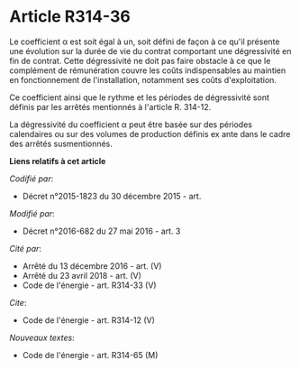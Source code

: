 # Article R314-36

Le coefficient α est soit égal à un, soit défini de façon à ce qu'il présente une évolution sur la durée de vie du contrat
comportant une dégressivité en fin de contrat. Cette dégressivité ne doit pas faire obstacle à ce que le complément de
rémunération couvre les coûts indispensables au maintien en fonctionnement de l'installation, notamment ses coûts
d'exploitation. 

Ce coefficient ainsi que le rythme et les périodes de dégressivité sont définis par les arrêtés mentionnés à l'article R.
314-12. 

La dégressivité du coefficient α peut être basée sur des périodes calendaires ou sur des volumes de production définis ex
ante dans le cadre des arrêtés susmentionnés.

**Liens relatifs à cet article**

_Codifié par_:

  - Décret n°2015-1823 du 30 décembre 2015 - art.

_Modifié par_:

  - Décret n°2016-682 du 27 mai 2016 - art. 3

_Cité par_:

  - Arrêté du 13 décembre 2016 - art. (V)
  - Arrêté du 23 avril 2018 - art. (V)
  - Code de l'énergie - art. R314-33 (V)

_Cite_:

  - Code de l'énergie - art. R314-12 (V)

_Nouveaux textes_:

  - Code de l'énergie - art. R314-65 (M)
